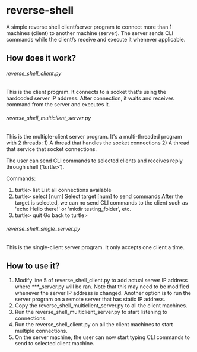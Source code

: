 # reverse-shell
A simple reverse shell client/server program to connect more than 1 machines (client) to another machine (server). The server sends CLI commands while the client/s receive and execute it whenever applicable.

## How does it work?

###### reverse_shell_client.py
This is the client program. It connects to a scoket that's using the hardcoded server IP address. After connection, it waits and receives command from the server and executes it.

###### reverse_shell_multiclient_server.py
This is the multiple-client server program. It's a multi-threaded program with 2 threads: 1) A thread that handles the socket connections 2) A thread that service that socket connections. 

The user can send CLI commands to selected clients and receives reply through shell ('turtle>').

Commands:
1. turtle> list
    List all connections available
2. turtle> select [num]
    Select target [num] to send commands
    After the target is selected, we can no send CLI commands to the client such as 'echo Hello there!' or 'mkdir testing_folder', etc.
3. turtle> quit 
    Go back to turtle>

###### reverse_shell_single_server.py
This is the single-client server program. It only accepts one client a time.

## How to use it?

1. Modify line 5 of reverse_shell_client.py to add actual server IP address where ***_server.py will be ran. Note that this may need to be modified whenever the server IP address is changed. Another option is to run the server program on a remote server that has static IP address.
2. Copy the reverse_shell_multiclient_server.py to all the client machines. 
3. Run the reverse_shell_multiclient_server.py to start listening to connections.
4. Run the reverse_shell_client.py on all the client machines to start multiple connections.
5. On the server machine, the user can now start typing CLI commands to send to selected client machine.
